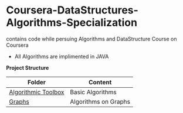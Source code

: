 # Coursera-DataStructures-Algorithms-Specialization
contains code while persuing Algorithms and DataStructure Course on Coursera


* All Algorithms are implimented in JAVA

**Project Structure**<br/>

| Folder        | Content      |
| ------------- | ------------- |
| [Algorithmic Toolbox](https://github.com/chetanyachopra/Coursera-DataStructures-Algorithms-Specialization/tree/master/Algorithmic%20Toolbox)  | Basic Algorithms   |
| [Graphs](www.google.com) | Algorithms on Graphs |